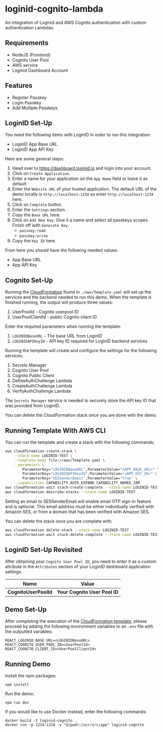 # loginid-cognito-lambda

An integration of Loginid and AWS Cognito authentication with custom authentication Lambdas.

## Requirements

- NodeJS (Frontend)
- Cognito User Pool
- AWS service
- Loginid Dashboard Account

## Features

- Register Passkey
- Login Passkey
- Add Mulitple Passkeys

## LoginID Set-Up

You need the following items with LoginID in order to run this integration:

- LoginID App Base URL
- LoginID App API Key

Here are some general steps:

1. Head over to https://dashboard.loginid.io and login into your account.
2. Click on `Create Application`.
3. Enter a name for your application on the `App Name` field or leave it as default.
4. Enter the `Website URL` of your hosted application. The default URL of the demo locally is `http://localhost:1234` so enter `http://localhost:1234` here.
5. Click on `Complete` button.
6. Enter the `Settings` section.
7. Copy the `Base URL` here.
8. Click on `Add New Key`. Give it a name and select all passkeys scopes. Finish off with `Generate Key`.
   - `passkey:read`
   - `passkey:write`
9. Copy the `Key ID` here.

From here you should have the following needed values:

- App Base URL
- App API Key

## Cognito Set-Up

Running the [CloudFormation](https://aws.amazon.com/cloudformation/) found in `./aws/Template.yaml` will set up the services and the backend needed to run this demo. When the template is finished running, the output will produce three values:

1. UserPoolId - Cognito userpool ID
2. UserPoolClientId - public Cognito client ID

Enter the required parameters when running the template:

1. `LOGINIDBaseURL` - The base URL from LoginID
2. `LOGINIDAPIKeyID` - API key ID required for LoginID backend services

Running the template will create and configure the settings for the following services:

1. Secrets Manager
2. Cognito User Pool
3. Cognito Public Client
4. DefineAuthChallenge Lambda
5. CreateAuthChallenge Lambda
6. VerifyAuthChallenge Lambda

The `Secrets Manager` service is needed to securely store the API key ID that was provided from LoginID.

You can delete the CloudFormation stack once you are done with the demo.

## Running Template With AWS CLI

You can run the template and create a stack with the following commands:

```bash
aws cloudformation create-stack \
    --stack-name LOGINID-TEST \
    --template-body file://aws/Template.yaml \
    --parameters \
        ParameterKey="LOGINIDBaseURL",ParameterValue="<APP_BASE_URL>" \
        ParameterKey="LOGINIDAPIKeyID",ParameterValue="<APP_KEY_ID>" \
        ParameterKey="SESSenderEmail",ParameterValue="true" \
    --capabilities CAPABILITY_AUTO_EXPAND CAPABILITY_NAMED_IAM
aws cloudformation wait stack-create-complete --stack-name LOGINID-TEST
aws cloudformation describe-stacks --stack-name LOGINID-TEST
```

Setting an email to SESSenderEmail will enable email OTP sign-in feature and is optional. This email address must be either individually verified with Amazon SES, or from a domain that has been verified with Amazon SES.

You can delete the stack once you are complete with:

```bash
aws cloudformation delete-stack --stack-name LOGINID-TEST
aws cloudformation wait stack-delete-complete --stack-name LOGINID-TEST
```

## LoginID Set-Up Revisited

After obtaining your `Cognito User Pool ID`, you need to enter it as a custom attribute in the `Attributes` section of your LoginID dashboard application settings.

| Name                  | Value                         |
| --------------------- | ----------------------------- |
| **CognitoUserPoolId** | **Your Cognito User Pool ID** |

## Demo Set-Up

After completing the execution of the [CloudFormation template](#cognito-set-up), please proceed by adding the following environment variables to an `.env` file with the outputted variables:

```
REACT_LOGINID_BASE_URL=<LOGINIDBaseURL>
REACT_COGNITO_USER_POOL_ID=<UserPoolId>
REACT_COGNITO_CLIENT_ID=<UserPoolClientId>
```

## Running Demo

Install the npm packages:

```
npm install
```

Run the demo:

```
npm run dev
```

If you would like to use Docker instead, enter the following commands:

```
docker build -t loginid-cognito .
docker run -p 1234:1234 -v "$(pwd):/usr/src/app" loginid-cognito
```
